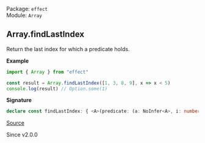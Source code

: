Package: `effect`<br />
Module: `Array`<br />

## Array.findLastIndex

Return the last index for which a predicate holds.

**Example**

```ts
import { Array } from "effect"

const result = Array.findLastIndex([1, 3, 8, 9], x => x < 5)
console.log(result) // Option.some(1)
```

**Signature**

```ts
declare const findLastIndex: { <A>(predicate: (a: NoInfer<A>, i: number) => boolean): (self: Iterable<A>) => Option<number>; <A>(self: Iterable<A>, predicate: (a: A, i: number) => boolean): Option<number>; }
```

[Source](https://github.com/Effect-TS/effect/tree/main/packages/effect/src/Array.ts#L1027)

Since v2.0.0